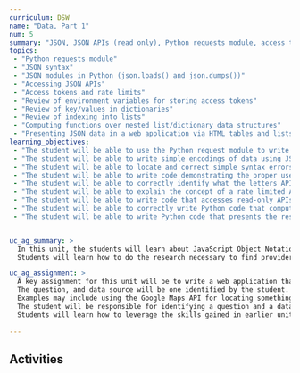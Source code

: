 ```yaml
---
curriculum: DSW
name: "Data, Part 1"
num: 5
summary: "JSON, JSON APIs (read only), Python requests module, access tokens, computing with JSON data"
topics:
 - "Python requests module"
 - "JSON syntax"
 - "JSON modules in Python (json.loads() and json.dumps())"
 - "Accessing JSON APIs"
 - "Access tokens and rate limits"
 - "Review of environment variables for storing access tokens"
 - "Review of key/values in dictionaries"
 - "Review of indexing into lists"
 - "Computing functions over nested list/dictionary data structures"
 - "Presenting JSON data in a web application via HTML tables and lists"
learning_objectives:
 - "The student will be able to use the Python request module to write code to process simple HTTP GET and POST requests"
 - "The student will be able to write simple encodings of data using JSON syntax"
 - "The student will be able to locate and correct simple syntax errors in JSON syntax"
 - "The student will be able to write code demonstrating the proper use of the Python json.loads() and json.dumps() methods"
 - "The student will be able to correctly identify what the letters API stand for, and explain the concept"
 - "The student will be able to explain the concept of a rate limited API"
 - "The student will be able to write code that accesses read-only APIs via HTTP, using access tokens and respecting rate limits"
 - "The student will be able to correctly write Python code that computes functions over the data returned by a JSON API, given that the data structure may contain nested lists and dictionaries."
 - "The student will be able to write Python code that presents the results of JSON queries in a way that is readable by a human end user, using HTML tables or lists, as appropriate."


uc_ag_summary: >
  In this unit, the students will learn about JavaScript Object Notation (JSON), one of the most important ways in which data is currently exchanged among web systems, and the various data sources available.
  Students will learn how to do the research necessary to find providers of data related to their interests, do computations over that data, and present that data to a user.

uc_ag_assignment: >
  A key assignment for this unit will be to write a web application that answers an interesting question by doing a computation over JSON data accesssed from some web data source's Application Programming Interface (API).
  The question, and data source will be one identified by the student.
  Examples may include using the Google Maps API for locating something on a map, an Amazon API for answering questions about available merchandise, a US Census Bureau API for identifying information about populated areas, or a US Geological Survey API for information about seismic events. 
  The student will be responsible for identifying a question and a data source that are appropriately matched, writing test cases for the computation, implementing the computation, and making that computation available via a web application, in a way that is secure and respects any applicable terms-of-service imposed by the data provider.
  Students will learn how to leverage the skills gained in earlier units to explore questions that can be answered with data.
  
---
```



## Activities



